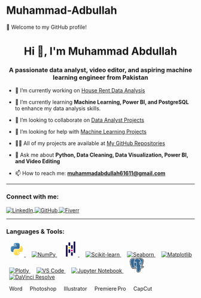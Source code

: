 # Muhammad-Adbullah
👋 Welcome to my GitHub profile!
<h1 align="center">Hi 👋, I'm Muhammad Abdullah</h1>
<h3 align="center">A passionate data analyst, video editor, and aspiring machine learning engineer from Pakistan</h3>

- 🔭 I’m currently working on [House Rent Data Analysis](https://github.com/Abdullah1218-bit/House-Rent-Data-Analysis/tree/main/House%20Rent%20Data%20Analysis)

- 🌱 I’m currently learning **Machine Learning, Power BI, and PostgreSQL** to enhance my data analysis skills.

- 👯 I’m looking to collaborate on [Data Analyst Projects](https://github.com/Abdullah1218-bit/House-Rent-Data-Analysis/tree/main/House%20Rent%20Data%20Analysis)

- 🤝 I’m looking for help with [Machine Learning Projects](https://github.com/Abdullah1218-bit/Machine-Learning-Projects/tree/main/ML%20on%20insurance%20data)

- 👨‍💻 All of my projects are available at [My GitHub Repositories](https://github.com/Abdullah1218-bit?tab=repositories)

- 💬 Ask me about **Python, Data Cleaning, Data Visualization, Power BI, and Video Editing**

- 📫 How to reach me: **muhammadabdullah61611@gmail.com**

---

<h3 align="left">Connect with me:</h3>
<p align="left">
  <a href="https://www.linkedin.com/in/muhammad-abdullah-6ba242371/" target="_blank">
    <img align="center" src="https://raw.githubusercontent.com/rahuldkjain/github-profile-readme-generator/master/src/images/icons/Social/linked-in-alt.svg" alt="LinkedIn" height="30" width="40" />
  </a>
  <a href="https://github.com/Abdullah1218-bit" target="_blank">
    <img align="center" src="https://raw.githubusercontent.com/rahuldkjain/github-profile-readme-generator/master/src/images/icons/Social/github.svg" alt="GitHub" height="30" width="40" />
  </a>
   <a href="https://www.fiverr.com/u_d7b7c0c16cbb/create-data-visualizations-using-python-and-power-bi" target="_blank">
    <img align="center" style="vertical-align: middle;" src="https://cdn.worldvectorlogo.com/logos/fiverr-1.svg" alt="Fiverr" height="30" width="60"/>
  </a>
</p>

---

<h3 align="left">Languages & Tools:</h3>
<p align="left">
  <!-- Programming & Data Libraries -->
  <a href="https://www.python.org" target="_blank" style="margin:0 8px;">
    <img src="https://raw.githubusercontent.com/devicons/devicon/master/icons/python/python-original.svg" alt="Python" width="40" height="40"/>
  </a>
  <a href="https://numpy.org/" target="_blank" style="margin:0 8px;">
    <img src="https://upload.wikimedia.org/wikipedia/commons/3/31/NumPy_logo_2020.svg" alt="NumPy" width="40" height="40"/>
  </a>
  <a href="https://pandas.pydata.org/" target="_blank" style="margin:0 8px;">
    <img src="https://raw.githubusercontent.com/devicons/devicon/master/icons/pandas/pandas-original.svg" alt="Pandas" width="40" height="40"/>
  </a>
  <a href="https://scikit-learn.org" target="_blank" style="margin:0 8px;">
    <img src="https://upload.wikimedia.org/wikipedia/commons/0/05/Scikit_learn_logo_small.svg" alt="Scikit-learn" width="40" height="40"/>
  </a>
  <a href="https://seaborn.pydata.org" target="_blank" style="margin:0 8px;">
    <img src="https://seaborn.pydata.org/_images/logo-mark-lightbg.svg" alt="Seaborn" width="40" height="40"/>
  </a>
  <a href="https://matplotlib.org" target="_blank" style="margin:0 8px;">
    <img src="https://matplotlib.org/_static/images/logo2.svg" alt="Matplotlib" width="40" height="40"/>
  </a>
  <a href="https://plotly.com" target="_blank" style="margin:0 8px;">
    <img src="https://www.vectorlogo.zone/logos/plotly/plotly-icon.svg" alt="Plotly" width="40" height="40"/>
  </a>

  <!-- Tools & Editors -->
  <a href="https://code.visualstudio.com" target="_blank" style="margin:0 8px;">
    <img src="https://cdn.worldvectorlogo.com/logos/visual-studio-code-1.svg" alt="VS Code" width="40" height="40"/>
  </a>
  <a href="https://jupyter.org" target="_blank" style="margin:0 8px;">
    <img src="https://upload.wikimedia.org/wikipedia/commons/3/38/Jupyter_logo.svg" alt="Jupyter Notebook" width="40" height="40"/>
  </a>
  <a href="https://www.postgresql.org" target="_blank" style="margin:0 8px;">
    <img src="https://raw.githubusercontent.com/devicons/devicon/master/icons/postgresql/postgresql-original.svg" alt="PostgreSQL" width="40" height="40"/>
  </a>
  
  <a href="https://www.blackmagicdesign.com/products/davinciresolve/" target="_blank" style="margin:0 8px;">
  <img src="https://raw.githubusercontent.com/mayukh18/assets/main/logos/davinciresolve.png" alt="DaVinci Resolve" width="40" height="40"/>
  </a>


  <!-- Office & Design/Editing Text Badges -->
  <span style="margin:0 8px;">Word</span>
  <span style="margin:0 8px;">Photoshop</span>
  <span style="margin:0 8px;">Illustrator</span>
  <span style="margin:0 8px;">Premiere Pro</span>
  <span style="margin:0 8px;">CapCut</span>
</p>


